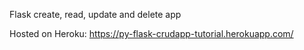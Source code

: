 Flask create, read, update and delete app

Hosted on Heroku:
https://py-flask-crudapp-tutorial.herokuapp.com/